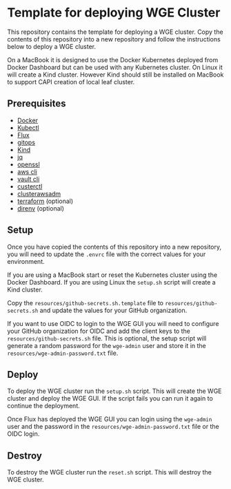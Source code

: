 # Template for deploying WGE Cluster

This repository contains the template for deploying a WGE cluster. Copy the contents of this repository into a new repository and follow the instructions below to deploy a WGE cluster.

On a MacBook it is designed to use the Docker Kubernetes deployed from Docker Dashboard but can be used with any Kubernetes cluster. On Linux it will create a Kind cluster. However Kind should still be installed on MacBook to support CAPI creation of local leaf cluster.

## Prerequisites

- [Docker](https://docs.docker.com/get-docker/)
- [Kubectl](https://kubernetes.io/docs/tasks/tools/install-kubectl/)
- [Flux](https://fluxcd.io/docs/installation/)
- [gitops](https://docs.gitops.weave.works/docs/next/installation/weave-gitops/#install-the-gitops-cli)
- [Kind](https://kind.sigs.k8s.io/docs/user/quick-start/)
- [jq](https://stedolan.github.io/jq/download/)
- [openssl](https://www.openssl.org/source/)
- [aws cli](https://docs.aws.amazon.com/cli/latest/userguide/install-cliv2.html)
- [vault cli](https://www.vaultproject.io/docs/install)
- [custerctl](https://cluster-api-aws.sigs.k8s.io/getting-started.html#install-clusterctl)
- [clusterawsadm](https://cluster-api-aws.sigs.k8s.io/getting-started.html#install-clusterawsadm)
- [terraform](https://www.terraform.io/downloads.html) (optional)
- [direnv](https://direnv.net/docs/installation.html) (optional)


## Setup

Once you have copied the contents of this repository into a new repository, you will need to update the `.envrc` file with the correct values for your environment.

If you are using a MacBook start or reset the Kubernetes cluster using the Docker Dashboard. If you are using Linux the `setup.sh` script will create a Kind cluster.

Copy the `resources/github-secrets.sh.template` file to `resources/github-secrets.sh` and update the values for your GitHub organization.

If you want to use OIDC to login to the WGE GUI you will need to configure your GitHub organization for OIDC and add the client keys to the `resources/github-secrets.sh` file. This is optional, the setup script will generate a random password for the `wge-admin` user and store it in the `resources/wge-admin-password.txt` file.

## Deploy

To deploy the WGE cluster run the `setup.sh` script. This will create the WGE cluster and deploy the WGE GUI. If the script fails you can run it again to continue the deployment.

Once Flux has deployed the WGE GUI you can login using the `wge-admin` user and the password in the `resources/wge-admin-password.txt` file or the OIDC login.

## Destroy

To destroy the WGE cluster run the `reset.sh` script. This will destroy the WGE cluster.
